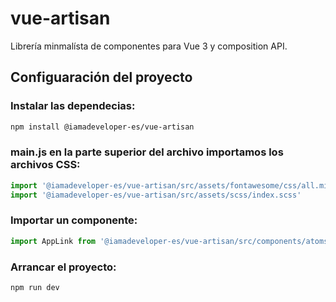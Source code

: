 # vue-artisan

Librería minmalísta de componentes para Vue 3 y composition API.

## Configuaración del proyecto

### Instalar las dependecias:
```sh
npm install @iamadeveloper-es/vue-artisan
```

### main.js en la parte superior del archivo importamos los archivos CSS:
```js
import '@iamadeveloper-es/vue-artisan/src/assets/fontawesome/css/all.min.css'
import '@iamadeveloper-es/vue-artisan/src/assets/scss/index.scss'
```

### Importar un componente:
```js
import AppLink from '@iamadeveloper-es/vue-artisan/src/components/atoms/app-link/index.vue'
```

### Arrancar el proyecto:
```sh
npm run dev
```